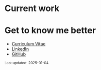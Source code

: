 <style>
  #header {
    display: none !important;
  }

  section {
    margin-top: 0 !important;
    max-width: 800px !important;
  }

  .wrapper {
    max-width: 800px !important;
  }

  .job-container {
    display: flex;
    align-items: center;
    background-color: #333;
    padding: 20px;
    margin: 20px 0;
    border-radius: 8px;
    box-shadow: 0 4px 8px rgba(0, 0, 0, 0.5);
    transition: transform 0.3s ease;
  }

  .job-image img {
    width: 200px;
    height: 120px;
    object-fit: cover;
    border-radius: 5px;
    margin-right: 20px;
    border: 3px solid #f0f0f0;
  }

  .job-description h2 {
    margin: 0;
    color: #c0c0c0;
    font-size: 1.5em;
  }

  .job-description p {
    margin: 5px 0;
    color: #e0e0e0;
    font-size: 0.9em;
    line-height: 1.4;
  }

  .job-description p strong {
    color: #a8a8a8;
  }

  .job-institution {
    font-style: italic;
  }

  .button-midnight {
    background-color: #444;
    color: #fff;
    border: 1px solid #666;
    padding: 8px 16px;
    border-radius: 5px;
    text-transform: uppercase;
    font-weight: bold;
    cursor: pointer;
    transition: background-color 0.3s, color 0.3s, border-color 0.3s;
    font-size: 0.9em;
  }

  .button-midnight:hover {
    background-color: #666;
    color: #fff;
    border-color: #888;
  }

  .button-midnight:active {
    background-color: #333;
    color: #fff;
    border-color: #555;
  }

  .job-date {
    display: inline-block;
    background-color: #555;
    color: #fff;
    font-size: 0.8em;
    padding: 4px 8px;
    border-radius: 4px;
    margin-bottom: 10px;
    font-weight: bold;
  }

</style>

# Current work

<div id="jobs"></div>

# Get to know me better

- [Curriculum Vitae](https://docs.google.com/document/d/1un7FNYTEKo4YafUfY3OpQZGoRcRKdxO6h-QYmTAoyts/edit?usp=sharing)
- [LinkedIn](https://www.linkedin.com/in/isaac-palma-medina-9301a1264)
- [GitHub](https://github.com/Isaac-PM)

<small>
Last updated: 2025-01-04
</small>

<script>
  class Job {
    constructor(title, institution, location, description, link, linkTitle, date) {
      this.title = title;
      this.institution = institution;
      this.location = location;
      this.description = description;
      this.link = link;
      this.linkTitle = linkTitle;
      this.date = date;
    }
  }

  function jobContainer(job) {
    return `
      <div class="job-container">
        <div class="job-description">
          <div class="job-date">${job.date}</div> <!-- Date label -->
          <h2>${job.title}</h2>
          <p class="job-institution">${job.institution}</p>
          <p>${job.location}</p>
          <p>${job.description}</p>
          <a href="${job.link}" target="_blank">
            <button class="button-midnight">${job.linkTitle}</button>
          </a>
        </div>
      </div>
    `;
  }

  fetch("jobs.json")
    .then((response) => response.json())
    .then((jobs) => {
      document.getElementById("jobs").innerHTML = jobs.map(jobContainer).join("");
    })
    .catch((error) => console.error("Error loading jobs:", error));
</script>
